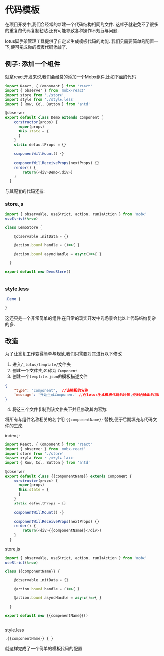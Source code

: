 # 代码模板
在项目开发中,我们会经常的新建一个代码结构相同的文件.
这样子就避免不了很多的重复的代码复制粘贴.还有可能导致各种操作不规范与问题.

lotus脚手架管理工具提供了自定义生成模板代码的功能.
我们只需要简单的配置一下,便可完成你的模板代码添加了.

## 例子: 添加一个组件

就拿react开发来说,我们会经常的添加一个Mobx组件,比如下面的代码

```javascript
import React, { Component } from 'react'
import { observer } from 'mobx-react'
import store from './store'
import style from './style.less'
import { Row, Col, Button } from 'antd'

@observer
export default class Demo extends Component {
    constructor(props) {
      super(props)
      this.state = {
      }
    }
    static defaultProps = {}
    
    componentWillMount() {}
    
    componentWillReceiveProps(nextProps) {}
    render() {
        return(<div>Demo</div>)
    }
  }
```

与其配套的代码还有:
### store.js

```javascript
import { observable, useStrict, action, runInAction } from 'mobx'
useStrict(true)

class DemoStore {

    @observable initData = {}

    @action.bound handle = ()=>{ }

    @action.bound asyncHandle = async()=>{ }

  }
  
export default new DemoStore()
  
```

### style.less
```css
.Demo {
    
}
```
这还只是一个非常简单的组件,在日常的现实开发中的场景会比以上代码结构复杂的多.

## 改造
为了让重复工作变得简单与规范,我们只需要对其进行以下修改
1. 进入`/_lotus/template/`文件夹
2. 创建一个文件夹,名称为:`Component`
3. 创建一个`template.json`的模板描述文件
```json
{
    "type": "component",  //该模板的名称
    "message": "开始生成Component" //在lotus生成模板代码的时候,控制台输出的消息
}
```

4. 将这三个文件复制到该文件夹下并且修改其内容为:

将所有与组件名称相关的名字用 `{{componentName}}` 替换,便于后期填充与代码文件的生成.

index.js
```javascript
import React, { Component } from 'react'
import { observer } from 'mobx-react'
import store from './store'
import style from './style.less'
import { Row, Col, Button } from 'antd'

@observer
export default class {{componentName}} extends Component {
    constructor(props) {
      super(props)
      this.state = {
      }
    }
    static defaultProps = {}
    
    componentWillMount() {}
    
    componentWillReceiveProps(nextProps) {}
    render() {
        return(<div>{{componentName}}</div>)
    }
  }
```


store.js

```javascript
import { observable, useStrict, action, runInAction } from 'mobx'
useStrict(true)

class {{componentName}} {

    @observable initData = {}

    @action.bound handle = ()=>{ }

    @action.bound asyncHandle = async()=>{ }

  }
  
export default new {{componentName}}()
  
```

style.less
```less
.{{componentName}} { }
```

就这样完成了一个简单的模板代码的配置